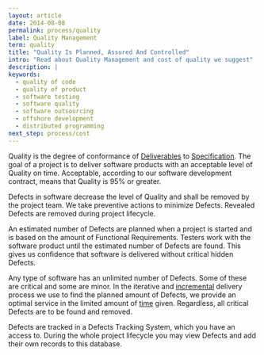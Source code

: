 ```yaml
---
layout: article
date: 2014-08-08
permalink: process/quality
label: Quality Management
term: quality
title: "Quality Is Planned, Assured And Controlled"
intro: "Read about Quality Management and cost of quality we suggest"
description: |
keywords:
  - quality of code
  - quality of product
  - software testing
  - software quality
  - software outsourcing
  - offshore development
  - distributed programming
next_step: process/cost
---
```


Quality is the degree of conformance of [Deliverables](/process/warranty/deliverables) to
[Specification](/process/scope/specification). The goal of a project is to deliver software products
with an acceptable level of Quality on time. Acceptable, according to our software development
contract, means that Quality is 95% or greater.

Defects in software decrease the level of Quality and shall be removed by the project team. We take
preventive actions to minimize Defects. Revealed Defects are removed during project lifecycle.

An estimated number of Defects are planned when a project is started and is based on the amount of
Functional Requirements. Testers work with the software product until the estimated number of
Defects are found. This gives us confidence that software is delivered without critical hidden Defects.

Any type of software has an unlimited number of Defects. Some of these are critical and some are
minor. In the iterative and [incremental](/process/communication/incremental) delivery process we
use to find the planned amount of Defects, we provide an optimal service in the limited amount of
[time](/process/time) given. Regardless, all critical Defects are to be found and removed.

Defects are tracked in a Defects Tracking System, which you have an access to. During the whole
project lifecycle you may view Defects and add their own records to this database.

